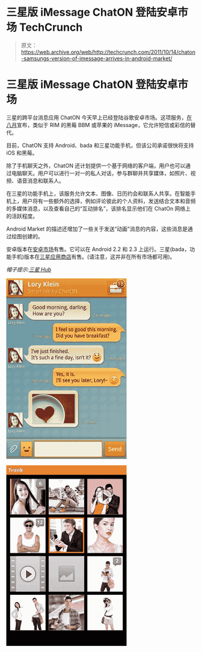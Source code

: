 # 三星版 iMessage ChatON 登陆安卓市场 TechCrunch

> 原文：<https://web.archive.org/web/http://techcrunch.com/2011/10/14/chaton-samsungs-version-of-imessage-arrives-in-android-market/>

# 三星版 iMessage ChatON 登陆安卓市场

三星的跨平台消息应用 ChatON 今天早上已经登陆谷歌安卓市场。这项服务，[在八月](https://web.archive.org/web/20230204222616/https://techcrunch.com/2011/08/29/samsung-to-launch-chaton-for-cross-platform-mobile-chat-service/)宣布，类似于 RIM 的黑莓 BBM 或苹果的 iMessage，它允许短信或彩信的替代。

目前，ChatON 支持 Android、bada 和三星功能手机，但该公司承诺很快将支持 iOS 和黑莓。

除了手机聊天之外，ChatON 还计划提供一个基于网络的客户端，用户也可以通过电脑聊天。用户可以进行一对一的私人对话，参与群聊并共享媒体，如照片、视频、语音消息和联系人。

在三星的功能手机上，该服务允许文本、图像、日历约会和联系人共享。在智能手机上，用户将有一些额外的选择，例如评论彼此的个人资料，发送结合文本和音频的多媒体消息，以及查看自己的“互动排名”，该排名显示他们在 ChatOn 网络上的活跃程度。

Android Market 的描述还增加了一些关于发送“动画”消息的内容，这些消息是通过绘图创建的。

安卓版本在[安卓市场](https://web.archive.org/web/20230204222616/https://market.android.com/details?id=com.sec.chaton)有售。它可以在 Android 2.2 和 2.3 上运行。三星(bada，功能手机)版本在[三星应用商店](https://web.archive.org/web/20230204222616/http://samsungapps.com/topApps/topAppsDetail.as?categoryId=0000009883&productId=G00001609202)有售。(请注意，这并非在所有市场都可用)。

*帽子提示:[三星 Hub](https://web.archive.org/web/20230204222616/http://sammyhub.com/2011/10/14/samsung-chaton-now-available-for-android)*

[![](img/4a7e6f60485cecfe3319a4a2436be0ca.png "ss-320-0-0")](https://web.archive.org/web/20230204222616/https://techcrunch.com/wp-content/uploads/2011/10/ss-320-0-0.jpeg)

[![](img/ee5eaee35cc73005d72e9fa7339ac49d.png "ss-320-2-0")](https://web.archive.org/web/20230204222616/https://techcrunch.com/wp-content/uploads/2011/10/ss-320-2-0.jpeg)